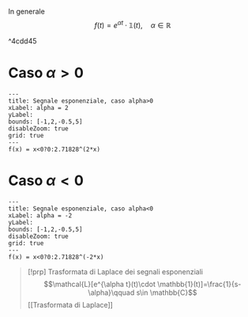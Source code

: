 In generale 
$$
f(t)=e^{\alpha t}\cdot \mathbb{1}(t),\quad \alpha\in \mathbb{R}
$$

^4cdd45

# Caso $\alpha>0$

```functionplot
---
title: Segnale esponenziale, caso alpha>0
xLabel: alpha = 2
yLabel: 
bounds: [-1,2,-0.5,5]
disableZoom: true
grid: true
---
f(x) = x<0?0:2.71828^(2*x)
```
# Caso $\alpha<0$

```functionplot
---
title: Segnale esponenziale, caso alpha<0
xLabel: alpha = -2
yLabel: 
bounds: [-1,2,-0.5,5]
disableZoom: true
grid: true
---
f(x) = x<0?0:2.71828^(-2*x)
```

>[!prp] Trasformata di Laplace dei segnali esponenziali
>$$\mathcal{L}[e^{\alpha t}(t)\cdot \mathbb{1}(t)]=\frac{1}{s-\alpha}\qquad s\in \mathbb{C}$$
>[[Trasformata di Laplace]]
